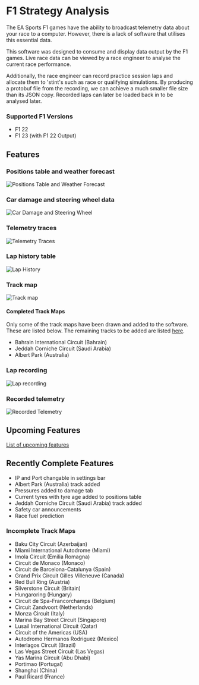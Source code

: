 # F1 Strategy Analysis

The EA Sports F1 games have the ability to broadcast telemetry data about your race to a computer. However, there is a lack of software that utilises this essential data.

This software was designed to consume and display data output by the F1 games. Live race data can be viewed by a race engineer to analyse the current race performance.

Additionally, the race engineer can record practice session laps and allocate them to 'stint's such as race or qualifying simulations. By producing a protobuf file from the recording, we can achieve a much smaller file size than its JSON copy. Recorded laps can later be loaded back in to be analysed later.

### Supported F1 Versions

- F1 22
- F1 23 (with F1 22 Output)

## Features

### Positions table and weather forecast

![](/demo_images/Positions.png "Positions Table and Weather Forecast")

### Car damage and steering wheel data

![](/demo_images/Damage.png "Car Damage and Steering Wheel")

### Telemetry traces

![](/demo_images/TelemetryTraces.png "Telemetry Traces")

### Lap history table

![](/demo_images/LapHistory.png "Lap History")

### Track map

![](/demo_images/TrackMap.png "Track map")

#### Completed Track Maps

Only some of the track maps have been drawn and added to the software. These are listed below. The remaining tracks to be added are listed [here](#incomplete-track-maps).

- Bahrain International Circuit (Bahrain)
- Jeddah Corniche Circuit (Saudi Arabia)
- Albert Park (Australia)

### Lap recording

![](/demo_images/LapRecording.png "Lap recording")

### Recorded telemetry

![](/demo_images/RecordedTelemetry.png "Recorded Telemetry")

## Upcoming Features

[List of upcoming features](TODO.md#features)

## Recently Complete Features

- IP and Port changable in settings bar
- Albert Park (Australia) track added
- Pressures added to damage tab
- Current tyres with tyre age added to positions table
- Jeddah Corniche Circuit (Saudi Arabia) track added
- Safety car announcements
- Race fuel prediction

### Incomplete Track Maps

- Baku City Circuit (Azerbaijan)
- Miami International Autodrome (Miami)
- Imola Circuit (Emilia Romagna)
- Circuit de Monaco (Monaco)
- Circuit de Barcelona-Catalunya (Spain)
- Grand Prix Circuit Gilles Villeneuve (Canada)
- Red Bull Ring (Austria)
- Silverstone Circuit (Britain)
- Hungaroring (Hungary)
- Circuit de Spa-Francorchamps (Belgium)
- Circuit Zandvoort (Netherlands)
- Monza Circuit (Italy)
- Marina Bay Street Circuit (Singapore)
- Lusail International Circuit (Qatar)
- Circuit of the Americas (USA)
- Autodromo Hermanos Rodriguez (Mexico)
- Interlagos Circuit (Brazil)
- Las Vegas Street Circuit (Las Vegas)
- Yas Marina Circuit (Abu Dhabi)
- Portimao (Portugal)
- Shanghai (China)
- Paul Ricard (France)
